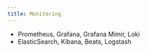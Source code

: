 ```yaml
---
title: Monitoring
---
```


- Prometheus, Grafana, Grafana Mimir, Loki
- ElasticSearch, Kibana, Beats, Logstash
